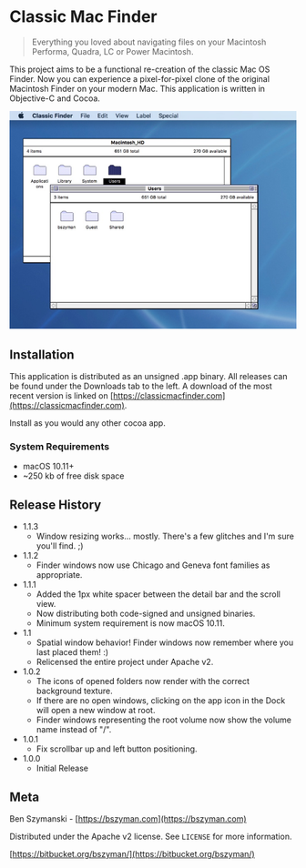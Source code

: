 # Classic Mac Finder
> Everything you loved about navigating files on your Macintosh Performa, Quadra, LC or Power Macintosh.

This project aims to be a functional re-creation of the classic Mac OS Finder. 
Now you can experience a pixel-for-pixel clone of the original Macintosh Finder 
on your modern Mac. This application is written in Objective-C and Cocoa.

![image of classic finder showing a few open windows](header.jpg)

## Installation

This application is distributed as an unsigned .app binary. All releases can be found
under the Downloads tab to the left. A download of the most recent version is linked
on [https://classicmacfinder.com](https://classicmacfinder.com).

Install as you would any other cocoa app.

### System Requirements

* macOS 10.11+
* ~250 kb of free disk space

## Release History

* 1.1.3
    * Window resizing works... mostly. There's a few glitches and I'm sure you'll find. ;)
* 1.1.2
    * Finder windows now use Chicago and Geneva font families as appropriate.
* 1.1.1
	* Added the 1px white spacer between the detail bar and the scroll view.
	* Now distributing both code-signed and unsigned binaries. 
	* Minimum system requirement is now macOS 10.11.
* 1.1
	* Spatial window behavior! Finder windows now remember where you last placed them! :)
	* Relicensed the entire project under Apache v2.
* 1.0.2
	* The icons of opened folders now render with the correct background texture.
	* If there are no open windows, clicking on the app icon in the Dock will open a new window at root.
	* Finder windows representing the root volume now show the volume name instead of "/".
* 1.0.1
	* Fix scrollbar up and left button positioning.
* 1.0.0
    * Initial Release

## Meta

Ben Szymanski - [https://bszyman.com](https://bszyman.com)

Distributed under the Apache v2 license. See ``LICENSE`` for more information.

[https://bitbucket.org/bszyman/](https://bitbucket.org/bszyman/)
